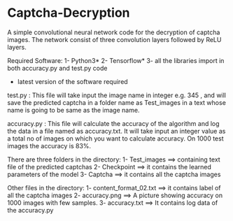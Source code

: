 # Captcha-Decryption
A simple convolutional neural network code for the decryption of captcha images. 
The network consist of three convolution layers followed by ReLU layers.

Required Software:
1- Python3*
2- Tensorflow* 
3- all the libraries import in both accuracy.py and test.py code

* latest version of the software required

test.py :
This file will take input the image name in integer e.g. 345 , and will save the predicted captcha in a folder name as Test_images in a text whose name is going to be same as the image name.

accuracy.py :
This file will calculate the accuracy of the algorithm and log the data in a file named as accuracy.txt. It will take input an integer value as a total no of images on which you want to calculate accuracy. 
On 1000 test images the accuracy is 83%.

There are three folders in the directory:
1- Test_images  ==> containing text file of the predicted captchas
2- Checkpoint   ==> it contains the learned parameters of the model 
3- Captcha      ==> it contains all the captcha images 

Other files in the directory:
1- content_format_02.txt  ==> it contains label of all the captcha images
2- accuracy.png           ==> A picture showing accuracy on 1000 images with few samples.
3- accuracy.txt           ==> It contains log data of the accuracy.py 

